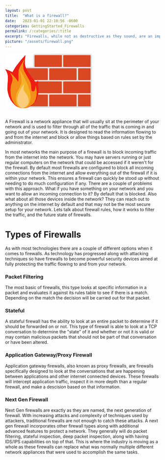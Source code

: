 ```yaml
---
layout: post
title:  "What is a firewall?"
date:   2023-01-01 22:10:56 -0600
categories: GettingStarted_Firewalls
permalink: /:categories/:title
excerpt: "Firewalls, while not as destructive as they sound, are an important part of keeping a network secure and ensuring only allowed traffic can get through."
picture: "/assets/firewall.png"
---
```


 <div style=img><img src="/assets/firewall.png"></div>

<br>

A Firewall is a network appliance that will usually sit at the perimeter of your network and is used to filter through all of the traffic that is coming in and going out of your network. It is designed to read the information flowing to and from the internet and block or allow things based on rules set by the administrator.

In most networks the main purpose of a firewall is to block incoming traffic from the internet into the network. You may have servers running or just regular computers on the network that could be accessed if it weren't for the firewall. By default most firewalls are configured to block all incoming connections from the internet and allow everything out of the firewall if it is within your network. This ensures a firewall can quickly be stood up without needing to do much configuration if any. There are a couple of problems with this approach. What if you have something on your network and you want to allow an incoming connection to it? By default that is blocked. Also what about all those devices inside the network? They can reach out to anything on the internet by default and that may not be the most secure setup for your network. Lets talk about firewall rules, how it works to filter the traffic, and the future state of firewalls.

# Types of Firewalls
As with most technologies there are a couple of different options when it comes to firewalls. As technology has progressed along with attacking techniques so have firewalls to become powerful security devices aimed at fully protecting the traffic flowing to and from your network.

### Packet Filtering
The most basic of firewalls, this type looks at specific information in a packet and evaluates it against its rules table to see if there is a match. Depending on the match the decision will be carried out for that packet. 

### Stateful
A stateful firewall has the ability to look at an entire packet to determine if it should be forwarded on or not. This type of firewall is able to look at a TCP conversation to determine the "state" of it and whether or not it is valid or may contain malicious packets that should not be part of that conversation or have been altered.

### Application Gateway/Proxy Firewall
Application gateway firewalls, also known as proxy firewalls, are firewalls specifically designed to look at the conversations that are happening between applications and other internet connected devices. These firewalls will intercept application traffic, inspect it in more depth than a regular firewall, and make a descision based on that information.

### Next Gen Firewall
Next Gen firewalls are exactly as they are named, the next generation of firewall. With increasing attacks and complexity of techniques used by attackers, traditional firewalls are not enough to catch these attacks. A next gen firewall incorporates other firewall types along with additional advanced features to protect a network. They generally will do packet filtering, stateful inspection, deep packet inspection, along with having IDS/IPS capabilities on top of that. This is where the industry is moving as a whole as these firewalls can replace what was normally multiple different network appliances that were used to accomplish the same tasks.